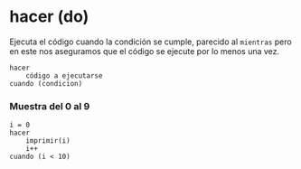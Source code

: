 # hacer \(do\)

Ejecuta el código cuando la condición se cumple, parecido al `mientras` pero en este nos aseguramos que el código se ejecute por lo menos una vez.

```
hacer
    código a ejecutarse   
cuando (condicion)
```

### Muestra del 0 al 9

```
i = 0
hacer
    imprimir(i)
    i++
cuando (i < 10)
```



